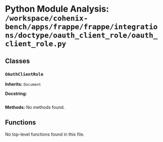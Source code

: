 # Python Module Analysis: `/workspace/cohenix-bench/apps/frappe/frappe/integrations/doctype/oauth_client_role/oauth_client_role.py`

## Classes

### `OAuthClientRole`
**Inherits:** `Document`


**Docstring:**
```

```

**Methods:**
No methods found.




## Functions

No top-level functions found in this file.
